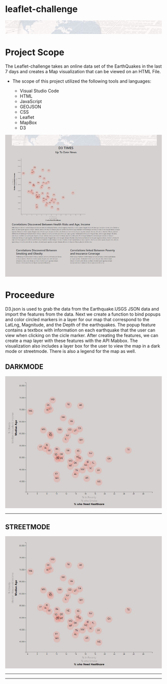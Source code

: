 # leaflet-challenge

![D3 photo](https://github.com/Cosette3737/D3-Challenge/blob/main/D3_data_journalism/StarterCode/assets/js/newsphoto.jpg)


# Project Scope
The Leaflet-challenge takes an online data set of the EarthQuakes in the last 7 days and creates a Map visualization that can be viewed on an HTML File.  

* The scope of this project utilized the following tools and languages:
   
   - Visual Studio Code
    - HTML
    - JavaScript
    - GEOJSON
    - CSS
    - Leaflet
    - MapBox
    - D3
 
 
 ![dashboard](https://github.com/Cosette3737/D3-Challenge/blob/main/D3_data_journalism/StarterCode/assets/js/complete.JPG)
 
# Proceedure #
D3.json is used to grab the data from the Earthquake.USGS JSON data and import the features from the data.  Next we create a function to bind popups and color circled markers in a layer for our map that correspond to the LatLng, Magnitude, and the Depth of the earthquakes. The popup feature contains a textbox with information on each earthquake that the user can view when clicking on the cicle marker.  After creating the features, we can create a map layer with these features with the API Mabbox. The visualization also includes a layer box for the user to view the map in a dark mode or streetmode.   There is also a legend for the map as well. 

## DARKMODE ##
![DARKMODE](https://github.com/Cosette3737/D3-Challenge/blob/main/D3_data_journalism/StarterCode/assets/js/completedgraph.JPG)


------------------------------------------------------------------------------------------------------------------------------------------------------------------------------------
## STREETMODE ##
![STREETMAP](https://github.com/Cosette3737/D3-Challenge/blob/main/D3_data_journalism/StarterCode/assets/js/completedgraph.JPG)


---------------------------------------------------------------------------------------------------------------------------------------------------------------------------------

---------------------------------------------------------------------------------------------------------------------------------------------------------------------------------

